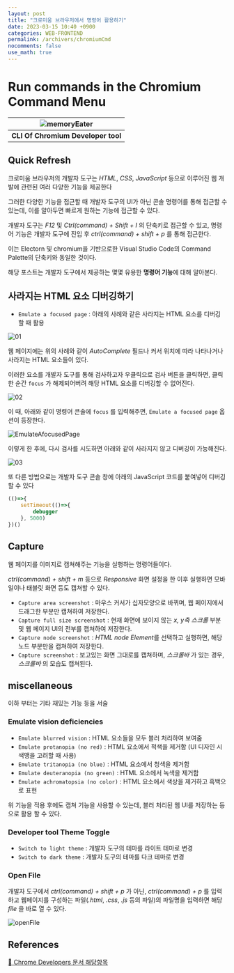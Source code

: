 ```yaml
---
layout: post
title: "크로미움 브라우저에서 명령어 활용하기"
date: 2023-03-15 10:40 +0900
categories: WEB-FRONTEND
permalink: /archivers/chromiumCmd
nocomments: false
use_math: true
---
```


# Run commands in the Chromium Command Menu

|    ![memoryEater](/assets/posts/2023-03-15-chromiumCMD/memoryeatchrome.gif)     |
| :-----------------------------------------------------------------------------: |
| <b>CLI Of Chromium Developer tool</b> |

## Quick Refresh

크로미움 브라우저의 개발자 도구는 *HTML*, *CSS*, *JavaScript* 등으로 이루어진 웹 개발에 관련된 여러 다양한 기능을 제공한다

그러한 다양한 기능을 접근할 때 개발자 도구의 UI가 아닌 콘솔 명령어를 통해 접근할 수 있는데, 이를 알아두면 빠르게 원하는 기능에 접근할 수 있다.

개발자 도구는 *F12* 및 *Ctrl(command) + Shift + I* 의 단축키로 접근할 수 있고, 명령어 기능은 개발자 도구에 진입 후 *ctrl(command) + shift + p* 를 통해 접근한다.

이는 Electorn 및 chromium을 기반으로한 Visual Studio Code의 Command Palette의 단축키와 동일한 것이다.

해당 포스트는 개발자 도구에서 제공하는 몇몇 유용한 <b>명령어 기능</b>에 대해 알아본다.

## 사라지는 HTML 요소 디버깅하기

+ `Emulate a focused page` : 아래의 사례와 같은 사라지는 HTML 요소를 디버깅 할 때 활용

![01](/assets/posts/2023-03-15-chromiumCMD/first.gif)

웹 페이지에는 위의 사례와 같이 *AutoComplete* 필드나 커서 위치에 따라 나타나거나 사라지는 HTML 요소들이 있다.

이러한 요소를 개발자 도구를 통해 검사하고자 우클릭으로 검사 버튼을 클릭하면, 클릭한 순간 `focus` 가 해제되어버려 해당 HTML 요소를 디버깅할 수 없어진다.

![02](/assets/posts/2023-03-15-chromiumCMD/second.gif)

이 때, 아래와 같이 명령어 콘솔에 `focus` 를 입력해주면, `Emulate a focused page` 옵션이 등장한다.

![EmulateAfocusedPage](/assets/posts/2023-03-15-chromiumCMD/focus.png)

이렇게 한 후에, 다시 검사를 시도하면 아래와 같이 사라지지 않고 디버깅이 가능해진다.

![03](/assets/posts/2023-03-15-chromiumCMD/third.gif)

또 다른 방법으로는 개발자 도구 콘솔 창에 아래의 JavaScript 코드를 붙여넣어 디버깅 할 수 있다

```js
(()=>{
    setTimeout(()=>{
        debugger
    }, 5000)
})()
```

## Capture

웹 페이지를 이미지로 캡쳐해주는 기능을 실행하는 명령어들이다.

*ctrl(command) + shift + m* 등으로 *Responsive* 화면 설정을 한 이후 실행하면 모바일이나 태블릿 화면 등도 캡쳐할 수 있다.

+ `Capture area screenshot` : 마우스 커서가 십자모양으로 바뀌며, 웹 페이지에서 드래그한 부분만 캡쳐하여 저장한다.
+ `Capture full size screenshot` : 현재 화면에 보이지 않는 *x, y축 스크롤* 부분 및 웹 페이지 UI의 전부를 캡쳐하여 저장한다.
+ `Capture node screenshot` : *HTML node Element*를 선택하고 실행하면, 해당 노드 부분만을 캡쳐하여 저장한다.
+ `Capture screenshot` : 보고있는 화면 그대로를 캡쳐하며, *스크롤바* 가 있는 경우, *스크롤바* 의 모습도 캡쳐된다.

## miscellaneous

이하 부터는 기타 재밌는 기능 등을 서술

### Emulate vision deficiencies

+ `Emulate blurred vision` : HTML 요소들을 모두 블러 처리하여 보여줌
+ `Emulate protanopia (no red)` : HTML 요소에서 적색을 제거함 (UI 디자인 시 색맹을 고려할 때 사용)
+ `Emulate tritanopia (no blue)` : HTML 요소에서 청색을 제거함
+ `Emulate deuteranopia (no green)` : HTML 요소에서 녹색을 제거함
+ `Emulate achromatopsia (no color)` : HTML 요소에서 색상을 제거하고 흑백으로 표현

위 기능을 적용 후에도 캡쳐 기능을 사용할 수 있는데, 블러 처리된 웹 UI를 저장하는 등으로 활용 할 수 있다.

### Developer tool Theme Toggle

+ `Switch to light theme` : 개발자 도구의 테마를 라이트 테마로 변경
+ `Switch to dark theme` : 개발자 도구의 테마를 다크 테마로 변경

### Open File

개발자 도구에서 *ctrl(command) + shift + p* 가 아닌, *ctrl(command) + p* 를 입력하고 웹페이지를 구성하는 파일(*.html*, *.css*, *.js* 등의 파일)의 파일명을 입력하면 해당 *file* 을 바로 열 수 있다.

![openFile](/assets/posts/2023-03-15-chromiumCMD/openfile.gif)

## References

[🔗 Chrome Developers 문서 해당항목](https://developer.chrome.com/docs/devtools/command-menu/)
